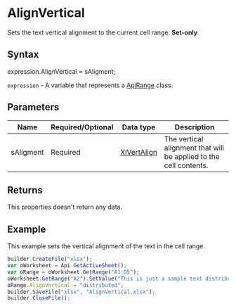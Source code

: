 # AlignVertical

Sets the text vertical alignment to the current cell range. **Set-only**.

## Syntax

expression.AlignVertical = sAligment;

`expression` - A variable that represents a [ApiRange](../ApiRange.md) class.

## Parameters

| **Name** | **Required/Optional** | **Data type** | **Description** |
| ------------- | ------------- | ------------- | ------------- |
| sAligment | Required | [XlVertAlign](../../../Enumerations/XlVertAlign.md) | The vertical alignment that will be applied to the cell contents. |

## Returns

This properties doesn't return any data.

## Example

This example sets the vertical alignment of the text in the cell range.

```javascript
builder.CreateFile("xlsx");
var oWorksheet = Api.GetActiveSheet();
var oRange = oWorksheet.GetRange("A1:D5");
oWorksheet.GetRange("A2").SetValue("This is just a sample text distributed in the A2 cell.");
oRange.AlignVertical = "distributed";
builder.SaveFile("xlsx", "AlignVertical.xlsx");
builder.CloseFile();